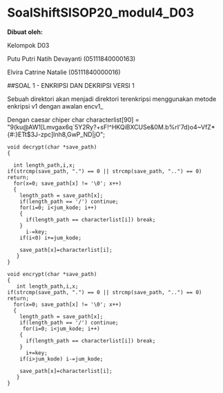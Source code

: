 # SoalShiftSISOP20_modul4_D03


**Dibuat oleh:**

Kelompok D03

Putu Putri Natih Devayanti (05111840000163)

Elvira Catrine Natalie (05111840000016)

##SOAL 1 - ENKRIPSI DAN DEKRIPSI VERSI 1

Sebuah direktori akan menjadi direktori terenkripsi menggunakan metode enkripsi v1 dengan awalan encv1_

Dengan caesar chiper char characterlist[90] = "9(ku@AW1[Lmvgax6q`5Y2Ry?+sF!^HKQiBXCUSe&0M.b%rI'7d)o4~VfZ*{#:}ETt$3J-zpc]lnh8,GwP_ND|jO";

```
void decrypt(char *save_path)
{

  int length_path,i,x;
if(strcmp(save_path, ".") == 0 || strcmp(save_path, "..") == 0) return;
  for(x=0; save_path[x] != '\0'; x++)
  {
	length_path = save_path[x];
    if(length_path == '/') continue;
    for(i=0; i<jum_kode; i++)
    {
      if(length_path == characterlist[i]) break;
	}
      i-=key;
	if(i<0) i+=jum_kode;
	
	save_path[x]=characterlist[i];
   }
}
```
```
void encrypt(char *save_path)
{
   int length_path,i,x;
if(strcmp(save_path, ".") == 0 || strcmp(save_path, "..") == 0) return;
  for(x=0; save_path[x] != '\0'; x++)
  {
	length_path = save_path[x];
    if(length_path == '/') continue;
     for(i=0; i<jum_kode; i++)
    {
      if(length_path == characterlist[i]) break;
	}
      i+=key;
	if(i>jum_kode) i-=jum_kode;
	
	save_path[x]=characterlist[i];
   }
}
```

